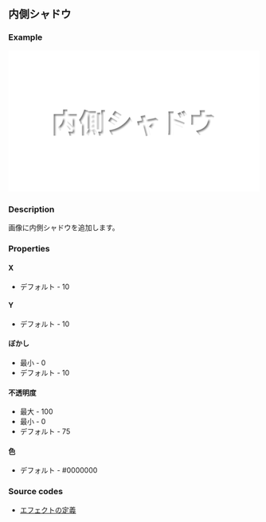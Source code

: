 ## 内側シャドウ

### Example

![](https://raw.githubusercontent.com/b-editor/LearnBEditor/main/ja-JP/images/inner-shadow.jpg)

### Description

画像に内側シャドウを追加します。

### Properties

#### X

* デフォルト - 10

#### Y

* デフォルト - 10

#### ぼかし

* 最小 - 0
* デフォルト - 10

#### 不透明度

* 最大 - 100
* 最小 - 0
* デフォルト - 75

#### 色

* デフォルト - #0000000

### Source codes

* [エフェクトの定義](https://github.com/b-editor/BEditor/blob/main/src/libraries/BEditor.Primitive/Effects/PrimitiveImages/InnerShadow.cs)